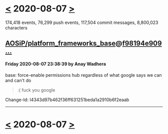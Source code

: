 # [<](2020-08-06.md) 2020-08-07 [>](2020-08-08.md)

174,418 events, 76,299 push events, 117,504 commit messages, 8,800,023 characters


## [AOSiP/platform_frameworks_base](https://github.com/AOSiP/platform_frameworks_base)@[f98194e909...](https://github.com/AOSiP/platform_frameworks_base/commit/f98194e909067067c8ff565a43df2e8dadb8b6cb)
#### Friday 2020-08-07 23:38:39 by Anay Wadhera

base: force-enable permissions hub regardless of what google says we can and can't do

>:( fuck you google

Change-Id: I4343d97b462f36ff631251beda1a2910b6f2eaab

---

# [<](2020-08-06.md) 2020-08-07 [>](2020-08-08.md)

